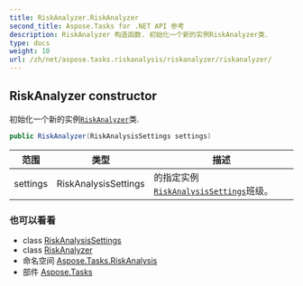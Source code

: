 ```yaml
---
title: RiskAnalyzer.RiskAnalyzer
second_title: Aspose.Tasks for .NET API 参考
description: RiskAnalyzer 构造函数. 初始化一个新的实例RiskAnalyzer类.
type: docs
weight: 10
url: /zh/net/aspose.tasks.riskanalysis/riskanalyzer/riskanalyzer/
---
```

## RiskAnalyzer constructor

初始化一个新的实例[`RiskAnalyzer`](../)类.

```csharp
public RiskAnalyzer(RiskAnalysisSettings settings)
```

| 范围 | 类型 | 描述 |
| --- | --- | --- |
| settings | RiskAnalysisSettings | 的指定实例[`RiskAnalysisSettings`](../../riskanalysissettings/)班级。 |

### 也可以看看

* class [RiskAnalysisSettings](../../riskanalysissettings/)
* class [RiskAnalyzer](../)
* 命名空间 [Aspose.Tasks.RiskAnalysis](../../riskanalyzer/)
* 部件 [Aspose.Tasks](../../../)


